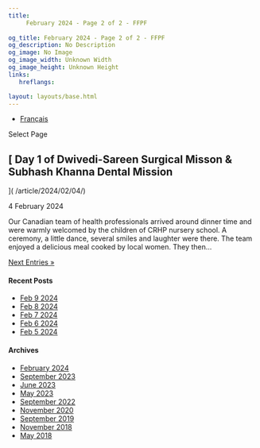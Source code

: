```yaml
---
title: 
     February 2024 - Page 2 of 2 - FFPF
    
og_title: February 2024 - Page 2 of 2 - FFPF
og_description: No Description
og_image: No Image
og_image_width: Unknown Width
og_image_height: Unknown Height
links:
   hreflangs:

layout: layouts/base.html
---
```


  * [ Français ]( /fr/article/2024/02/)

[ ]( )

Select Page

##  [ Day 1 of Dwivedi-Sareen Surgical Misson & Subhash Khanna Dental Mission
]( /article/2024/02/04/)

4 February 2024

Our Canadian team of health professionals arrived around dinner time and were
warmly welcomed by the children of CRHP nursery school. A ceremony, a little
dance, several smiles and laughter were there. The team enjoyed a delicious
meal cooked by local women. They then...

[ Next Entries » ](/)

####  Recent Posts

  * [ Feb 9 2024 ]( /article/2024/02/09/feb-9-2024/)
  * [ Feb 8 2024 ]( /article/2024/02/08/feb-8-2024/)
  * [ Feb 7 2024 ]( /article/2024/02/07/feb-7-2024/)
  * [ Feb 6 2024 ]( /article/2024/02/06/feb-6-2024/)
  * [ Feb 5 2024 ]( /article/2024/02/05/feb-5-2024/)

####  Archives

  * [ February 2024 ](/)
  * [ September 2023 ]( /article/2023/09/)
  * [ June 2023 ]( /article/2023/06/)
  * [ May 2023 ]( /article/2023/05/)
  * [ September 2022 ]( /article/2022/09/)
  * [ November 2020 ]( /article/2020/11/)
  * [ September 2019 ]( /article/2019/09/)
  * [ November 2018 ]( /article/2018/11/)
  * [ May 2018 ]( /article/2018/05/)



